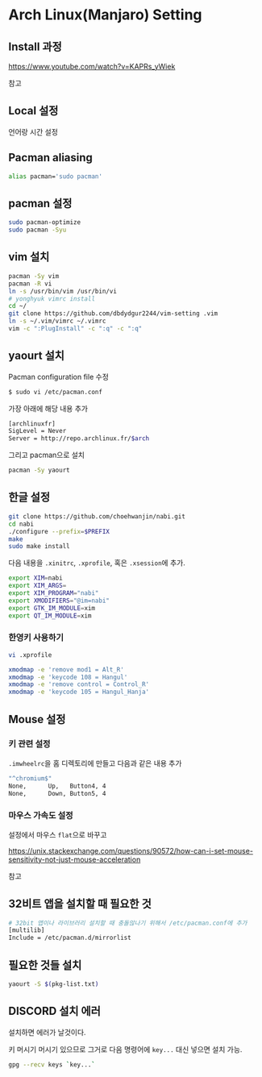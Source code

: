 # Arch Linux(Manjaro) Setting
## Install 과정
https://www.youtube.com/watch?v=KAPRs_yWiek

참고
## Local 설정

언어랑 시간 설정

## Pacman  aliasing

```bash
alias pacman='sudo pacman'
```

## pacman 설정

```bash
sudo pacman-optimize
sudo pacman -Syu
```

## vim 설치

```bash
pacman -Sy vim
pacman -R vi
ln -s /usr/bin/vim /usr/bin/vi
# yonghyuk vimrc install
cd ~/
git clone https://github.com/dbdydgur2244/vim-setting .vim
ln -s ~/.vim/vimrc ~/.vimrc
vim -c ":PlugInstall" -c ":q" -c ":q"
```

## yaourt 설치

Pacman configuration file 수정

```bash
$ sudo vi /etc/pacman.conf
```

가장 아래에 해당 내용 추가

```bash
[archlinuxfr]
SigLevel = Never
Server = http://repo.archlinux.fr/$arch
```

그리고 pacman으로 설치

```bash
pacman -Sy yaourt
```



## 한글 설정

```bash
git clone https://github.com/choehwanjin/nabi.git
cd nabi
./configure --prefix=$PREFIX
make
sudo make install
```

다음 내용을 `.xinitrc`, `.xprofile`, 혹은 `.xsession`에 추가.

```bash
export XIM=nabi
export XIM_ARGS=
export XIM_PROGRAM="nabi"
export XMODIFIERS="@im=nabi"
export GTK_IM_MODULE=xim
export QT_IM_MODULE=xim
```

### 한영키 사용하기

```bash
vi .xprofile
```

```bash
xmodmap -e 'remove mod1 = Alt_R'
xmodmap -e 'keycode 108 = Hangul'
xmodmap -e 'remove control = Control_R'
xmodmap -e 'keycode 105 = Hangul_Hanja'
```



## Mouse 설정

### 키 관련 설정

`.imwheelrc`을 홈 디렉토리에 만들고 다음과 같은 내용 추가

```bash
"^chromium$"
None,      Up,   Button4, 4
None,      Down, Button5, 4
```

### 마우스 가속도 설정

설정에서 마우스 `flat`으로 바꾸고

https://unix.stackexchange.com/questions/90572/how-can-i-set-mouse-sensitivity-not-just-mouse-acceleration

참고



## 32비트 앱을 설치할 때 필요한 것

```bash
# 32bit 앱이나 라이브러리 설치할 때 충돌않나기 위해서 /etc/pacman.conf에 추가
[multilib]
Include = /etc/pacman.d/mirrorlist
```



## 필요한 것들 설치

```bash
yaourt -S $(pkg-list.txt)
```



## DISCORD 설치 에러

설치하면 에러가 날것이다.

키 머시기 머시기 있으므로 그거로 다음 명령어에 `key...` 대신 넣으면 설치 가능.

```bash
gpg --recv keys `key...`
```
